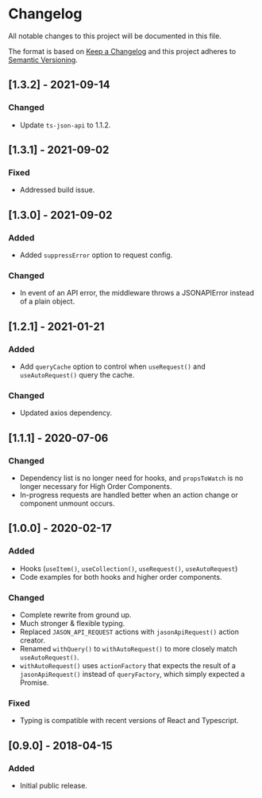 # Changelog

All notable changes to this project will be documented in this file.

The format is based on [Keep a Changelog](http://keepachangelog.com/en/1.0.0/)
and this project adheres to [Semantic Versioning](http://semver.org/spec/v2.0.0.html).

## [1.3.2] - 2021-09-14
### Changed
- Update `ts-json-api` to 1.1.2.

## [1.3.1] - 2021-09-02
### Fixed
- Addressed build issue.

## [1.3.0] - 2021-09-02
### Added
- Added `suppressError` option to request config.

### Changed
- In event of an API error, the middleware throws a JSONAPIError instead of a plain object.

## [1.2.1] - 2021-01-21
### Added
- Add `queryCache` option to control when `useRequest()`
  and `useAutoRequest()` query the cache.

### Changed
- Updated axios dependency.

## [1.1.1] - 2020-07-06
### Changed
- Dependency list is no longer need for hooks, and `propsToWatch`
  is no longer necessary for High Order Components.
- In-progress requests are handled better when an action change or
  component unmount occurs.

## [1.0.0] - 2020-02-17
### Added
- Hooks (`useItem()`, `useCollection()`, `useRequest()`, `useAutoRequest`)
- Code examples for both hooks and higher order components.

### Changed
- Complete rewrite from ground up.
- Much stronger & flexible typing.
- Replaced `JASON_API_REQUEST` actions with `jasonApiRequest()` action creator.
- Renamed `withQuery()` to `withAutoRequest()` to more closely match `useAutoRequest()`.
- `withAutoRequest()` uses `actionFactory` that expects the result of a `jasonApiRequest()`
  instead of `queryFactory`, which simply expected a Promise.

### Fixed
- Typing is compatible with recent versions of React and Typescript.

## [0.9.0] - 2018-04-15
### Added
- Initial public release.
